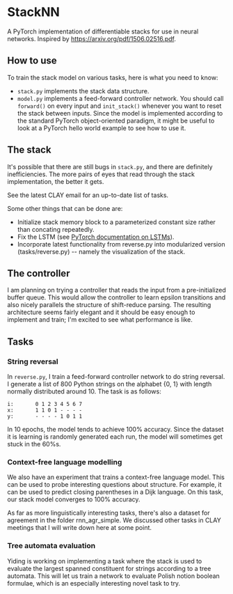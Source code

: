# StackNN
A PyTorch implementation of differentiable stacks for use in neural networks. Inspired by https://arxiv.org/pdf/1506.02516.pdf.

## How to use

To train the stack model
on various tasks, here is what you need to know:

* `stack.py` implements the stack data structure.
* `model.py` implements a feed-forward controller network. You should
call `forward()` on every input and `init_stack()` whenever you want to
reset the stack between inputs. Since the model is implemented according to the standard PyTorch object-oriented paradigm, it might be useful to look at a PyTorch hello world example to see how to use it.

## The stack

It's possible that there are still bugs in `stack.py`, and there are definitely inefficiencies. The more pairs of eyes that read through the stack implementation, the better it gets.

See the latest CLAY email for an up-to-date list of tasks.

Some other things that can be done are:
* Initialize stack memory block to a parameterized constant size rather than concating repeatedly.
* Fix the LSTM (see [PyTorch documentation on LSTMs](http://pytorch.org/docs/master/nn.html)).
* Incorporate latest functionality from reverse.py into modularized version (tasks/reverse.py) -- namely the visualization of the stack.

## The controller

I am planning on trying a controller that reads the input from a pre-initialized buffer queue. This would allow the controller to learn epsilon transitions and also nicely parallels the structure of shift-reduce parsing. The resulting architecture seems fairly elegant and it should be easy enough to implement and train; I'm excited to see what performance is like.

## Tasks

### String reversal

In `reverse.py`, I train a feed-forward controller network to do string reversal. I generate a list of 800 Python strings on the alphabet {0, 1} with length normally distributed around 10. The task is as follows:

~~~~
i:       0 1 2 3 4 5 6 7
x:       1 1 0 1 - - - -
y:       - - - - 1 0 1 1
~~~~

In 10 epochs, the model tends to achieve 100% accuracy. Since the dataset it is learning is randomly generated each run, the model will sometimes get stuck in the 60%s.

### Context-free language modelling

We also have an experiment that trains a context-free language model. This can be used to probe interesting questions about structure. For example, it can be used to predict closing parentheses in a Dijk language. On this task, our stack model converges to 100% accuracy.

As far as more linguistically interesting tasks, there's also a dataset for agreement in the
folder rnn_agr_simple. We discussed other tasks in CLAY meetings that I will write down here at some point.

### Tree automata evaluation

Yiding is working on implementing a task where the stack is used to evaluate the largest spanned constituent for strings according to a tree automata. This will let us train a network to evaluate Polish notion boolean formulae, which is an especially interesting novel task to try.
